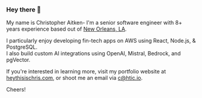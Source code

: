 ### Hey there 👋 
My name is Christopher Aitken- I'm a senior software engineer with 8+ years experience based out of [New Orleans, LA](https://en.wikipedia.org/wiki/New_Orleans).  

I particularly enjoy developing fin-tech apps on AWS using React, Node.js, & PostgreSQL.  
I also build custom AI integrations using OpenAI, Mistral, Bedrock, and pgVector.  

If you're interested in learning more, visit my portfolio website at [heythisischris.com](https://heythisischris.com), or shoot me an email via [c@htic.io](mailto:c@htic.io).

Cheers!
